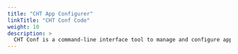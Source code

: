 ```yaml
---
title: "CHT App Configurer"
linkTitle: "CHT Conf Code"
weight: 10
description: >
  CHT Conf is a command-line interface tool to manage and configure apps built using the [Core Framework](https://github.com/medic/cht-core) of the [Community Health Toolkit](https://communityhealthtoolkit.org/).
---
```



